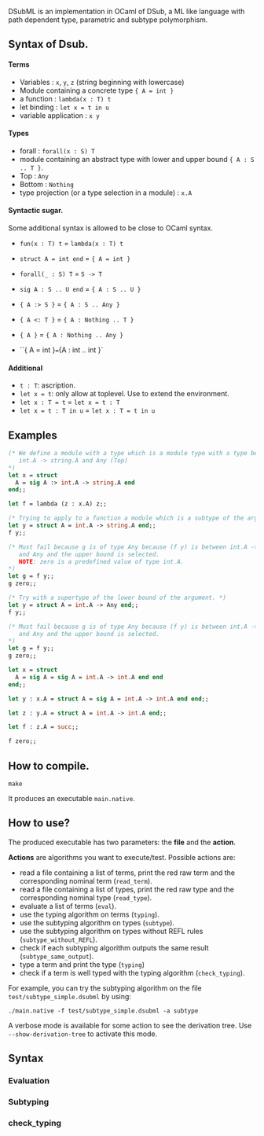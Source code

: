 DSubML is an implementation in OCaml of DSub, a ML like language with path dependent type, parametric and subtype polymorphism.

## Syntax of Dsub.

#### Terms

- Variables : `x`, `y`, `z` (string beginning with lowercase)
- Module containing a concrete type `{ A = int }`
- a function : `lambda(x : T) t`
- let binding : `let x = t in u`
- variable application : `x y`

#### Types

- forall : `forall(x : S) T`
- module containing an abstract type with lower and upper bound `{ A : S .. T }`.
- Top : `Any`
- Bottom : `Nothing`
- type projection (or a type selection in a module) : `x.A`

#### Syntactic sugar.

Some additional syntax is allowed to be close to OCaml syntax.

- `fun(x : T) t` = `lambda(x : T) t`
- `struct A = int end` = `{ A = int }`

- `forall(_ : S) T` = `S -> T`
- `sig A : S .. U end` = `{ A : S .. U }`
- `{ A :> S }` = `{ A : S .. Any }`
- `{ A <: T }` = `{ A : Nothing .. T }`
- `{ A }` = `{ A : Nothing .. Any }`
- ``{ A = int }` = `{A : int .. int }`

#### Additional

- `t : T`: ascription.
- `let x = t`: only allow at toplevel. Use to extend the environment.
- `let x : T = t` = `let x = t : T`
- `let x = t : T in u` = `let x : T = t in u`

## Examples

```OCaml
(* We define a module with a type which is a module type with a type between
   int.A -> string.A and Any (Top)
*)
let x = struct
  A = sig A :> int.A -> string.A end
end;;

let f = lambda (z : x.A) z;;

(* Trying to apply to a function a module which is a subtype of the argument. *)
let y = struct A = int.A -> string.A end;;
f y;;

(* Must fail because g is of type Any because (f y) is between int.A -> string.A
   and Any and the upper bound is selected.
   NOTE: zero is a predefined value of type int.A.
*)
let g = f y;;
g zero;;

(* Try with a supertype of the lower bound of the argument. *)
let y = struct A = int.A -> Any end;;
f y;;

(* Must fail because g is of type Any because (f y) is between int.A -> Any
   and Any and the upper bound is selected.
*)
let g = f y;;
g zero;;

let x = struct
  A = sig A = sig A = int.A -> int.A end end
end;;

let y : x.A = struct A = sig A = int.A -> int.A end end;;

let z : y.A = struct A = int.A -> int.A end;;

let f : z.A = succ;;

f zero;;
```

## How to compile.
```
make
```

It produces an executable `main.native`.

## How to use?

The produced executable has two parameters: the **file** and the **action**.

**Actions** are algorithms you want to execute/test.
Possible actions are:
- read a file containing a list of terms, print the red raw term and the corresponding nominal term (`read_term`).
- read a file containing a list of types, print the red raw type and the corresponding nominal type (`read_type`).
- evaluate a list of terms (`eval`).
- use the typing algorithm on terms (`typing`).
- use the subtyping algorithm on types (`subtype`).
- use the subtyping algorithm on types without REFL rules (`subtype_without_REFL`).
- check if each subtyping algorithm outputs the same result
  (`subtype_same_output`).
- type a term and print the type (`typing`)
- check if a term is well typed with the typing algorithm (`check_typing`).

For example, you can try the subtyping algorithm on the file `test/subtype_simple.dsubml` by using:
```
./main.native -f test/subtype_simple.dsubml -a subtype
```

A verbose mode is available for some action to see the derivation tree. Use `--show-derivation-tree` to activate this mode.

## Syntax

### Evaluation

### Subtyping

### check_typing
